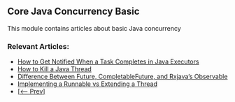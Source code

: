 ## Core Java Concurrency Basic

This module contains articles about basic Java concurrency

### Relevant Articles: 

- [How to Get Notified When a Task Completes in Java Executors](https://www.baeldung.com/java-executors-task-completed-notification)
- [How to Kill a Java Thread](https://www.baeldung.com/java-thread-stop)
- [Difference Between Future, CompletableFuture, and Rxjava’s Observable](https://www.baeldung.com/java-future-completablefuture-rxjavas-observable)
- [Implementing a Runnable vs Extending a Thread](https://www.baeldung.com/java-runnable-vs-extending-thread)
- [[<-- Prev]](../core-java-concurrency-basic-3)
